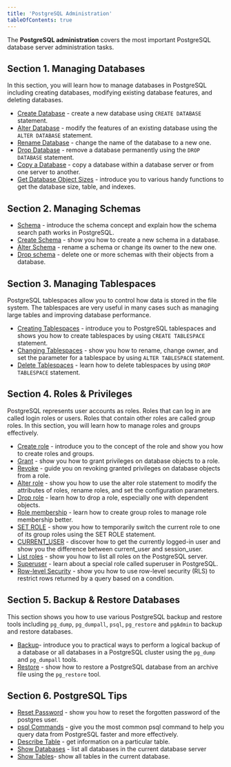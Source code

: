 ```yaml
---
title: 'PostgreSQL Administration'
tableOfContents: true
---
```


The **PostgreSQL administration** covers the most important PostgreSQL database server administration tasks.

## Section 1. Managing Databases

In this section, you will learn how to manage databases in PostgreSQL including creating databases, modifying existing database features, and deleting databases.

- [Create Database](/postgresql/postgresql-administration/postgresql-create-database) - create a new database using `CREATE DATABASE` statement.
- [Alter Database](/postgresql/postgresql-administration/postgresql-alter-database) - modify the features of an existing database using the `ALTER DATABASE` statement.
- [Rename Database](/postgresql/postgresql-administration/postgresql-rename-database) - change the name of the database to a new one.
- [Drop Database](/postgresql/postgresql-administration/postgresql-drop-database) - remove a database permanently using the `DROP DATABASE` statement.
- [Copy a Database](/postgresql/postgresql-administration/postgresql-copy-database) - copy a database within a database server or from one server to another.
- [Get Database Object Sizes](/postgresql/postgresql-administration/postgresql-database-indexes-table-size) - introduce you to various handy functions to get the database size, table, and indexes.

## Section 2. Managing Schemas

- [Schema](/postgresql/postgresql-administration/postgresql-schema) - introduce the schema concept and explain how the schema search path works in PostgreSQL.
- [Create Schema](/postgresql/postgresql-administration/postgresql-create-schema) - show you how to create a new schema in a database.
- [Alter Schema](/postgresql/postgresql-administration/postgresql-alter-schema) - rename a schema or change its owner to the new one.
- [Drop schema](/postgresql/postgresql-administration/postgresql-drop-schema) - delete one or more schemas with their objects from a database.

## Section 3. Managing Tablespaces

PostgreSQL tablespaces allow you to control how data is stored in the file system. The tablespaces are very useful in many cases such as managing large tables and improving database performance.

- [Creating Tablespaces](/postgresql/postgresql-administration/postgresql-create-tablespace) - introduce you to PostgreSQL tablespaces and shows you how to create tablespaces by using `CREATE TABLESPACE` statement.
- [Changing Tablespaces](/postgresql/postgresql-administration/postgresql-alter-tablespace) - show you how to rename, change owner, and set the parameter for a tablespace by using `ALTER TABLESPACE` statement.
- [Delete Tablespaces](/postgresql/postgresql-administration/postgresql-drop-tablespace) - learn how to delete tablespaces by using `DROP TABLESPACE` statement.

## Section 4. Roles & Privileges

PostgreSQL represents user accounts as roles. Roles that can log in are called login roles or users. Roles that contain other roles are called group roles. In this section, you will learn how to manage roles and groups effectively.

- [Create role](/postgresql/postgresql-administration/postgresql-roles) - introduce you to the concept of the role and show you how to create roles and groups.
- [Grant](/postgresql/postgresql-administration/postgresql-grant) - show you how to grant privileges on database objects to a role.
- [Revoke](/postgresql/postgresql-administration/postgresql-revoke) - guide you on revoking granted privileges on database objects from a role.
- [Alter role](/postgresql/postgresql-administration/postgresql-alter-role) - show you how to use the alter role statement to modify the attributes of roles, rename roles, and set the configuration parameters.
- [Drop role](/postgresql/postgresql-administration/postgresql-drop-role) - learn how to drop a role, especially one with dependent objects.
- [Role membership](/postgresql/postgresql-administration/postgresql-role-membership) - learn how to create group roles to manage role membership better.
- [SET ROLE](/postgresql/postgresql-administration/postgresql-set-role) - show you how to temporarily switch the current role to one of its group roles using the SET ROLE statement.
- [CURRENT_USER](/postgresql/postgresql-administration/postgresql-current_user) - discover how to get the currently logged-in user and show you the difference between current_user and session_user.
- [List roles](/postgresql/postgresql-administration/postgresql-list-users) - show you how to list all roles on the PostgreSQL server.
- [Superuser](/postgresql/postgresql-administration/create-superuser-postgresql) - learn about a special role called superuser in PostgreSQL.
- [Row-level Security](/postgresql/postgresql-administration/postgresql-row-level-security) - show you how to use row-level security (RLS) to restrict rows returned by a query based on a condition.

## Section 5. Backup & Restore Databases

This section shows you how to use various PostgreSQL backup and restore tools including `pg_dump`, `pg_dumpall`, `psql`, `pg_restore` and `pgAdmin` to backup and restore databases.

- [Backup](/postgresql/postgresql-administration/postgresql-backup-database)- introduce you to practical ways to perform a logical backup of a database or all databases in a PostgreSQL cluster using the `pg_dump` and `pg_dumpall` tools.
- [Restore](/postgresql/postgresql-administration/postgresql-restore-database) - show how to restore a PostgreSQL database from an archive file using the `pg_restore` tool.

## Section 6. PostgreSQL Tips

- [Reset Password](/postgresql/postgresql-administration/postgresql-reset-password) - show you how to reset the forgotten password of the postgres user.
- [psql Commands](/postgresql/postgresql-administration/psql-commands) - give you the most common psql command to help you query data from PostgreSQL faster and more effectively.
- [Describe Table](/postgresql/postgresql-administration/postgresql-describe-table) - get information on a particular table.
- [Show Databases](/postgresql/postgresql-administration/postgresql-show-databases) - list all databases in the current database server
- [Show Tables](/postgresql/postgresql-administration/postgresql-show-tables)- show all tables in the current database.
